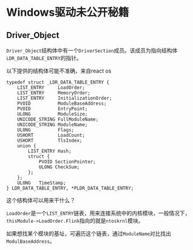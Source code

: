 # Windows驱动未公开秘籍

## Driver_Object

`Driver_Object`结构体中有一个`DriverSection`成员。该成员为指向结构体`LDR_DATA_TABLE_ENTRY`的指针。

以下提供的结构体可能不准确，来自react os
```
typedef struct _LDR_DATA_TABLE_ENTRY {
    LIST_ENTRY     LoadOrder;
    LIST_ENTRY     MemoryOrder;
    LIST_ENTRY     InitializationOrder;
    PVOID          ModuleBaseAddress;
    PVOID          EntryPoint;
    ULONG          ModuleSize;
    UNICODE_STRING FullModuleName;
    UNICODE_STRING ModuleName;
    ULONG          Flags;
    USHORT         LoadCount;
    USHORT         TlsIndex;
    union {
        LIST_ENTRY Hash;
        struct {
            PVOID SectionPointer;
            ULONG CheckSum;
        };
    };
    ULONG   TimeStamp;
} LDR_DATA_TABLE_ENTRY, *PLDR_DATA_TABLE_ENTRY;
```

这个结构体可以用来干什么？


`LoadOrder`是一个`LIST_ENTRY`链表，用来连接系统中的内核模块，一般情况下，`thisModule->LoadOrder.Flink`指向的就是`ntoskrnl`模块。

如果想找某个模块的基址，可遍历这个链表，通过`ModuleName`对比找出`ModulBaseAddress`。